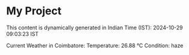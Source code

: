 # My Project

This content is dynamically generated in Indian Time (IST): 2024-10-29 09:03:23 IST


Current Weather in Coimbatore:
Temperature: 26.88 °C
Condition: haze
